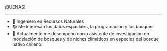 ¡BUENAS!
***
- 🌳 Ingeniero en Recursos Naturales
- 📚 Me interesan los datos espaciales, la programación y los bosques.
- 🌱 Actualmente me desempeño como asistente de investigación en modelación de bosques y de nichos climáticos en especies del bosque nativo chileno.

<!---
javortegar/javortegar is a ✨ special ✨ repository because its `README.md` (this file) appears on your GitHub profile.
You can click the Preview link to take a look at your changes.
--->
